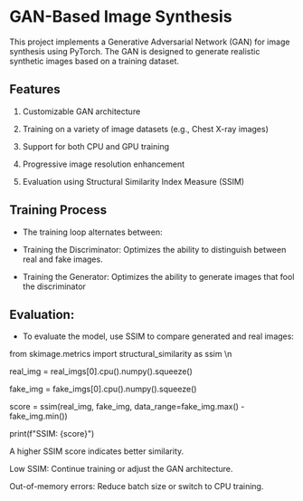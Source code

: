 # GAN-Based Image Synthesis
This project implements a Generative Adversarial Network (GAN) for image synthesis using PyTorch. The GAN is designed to generate realistic synthetic images based on a training dataset.


## Features

1. Customizable GAN architecture

2. Training on a variety of image datasets (e.g., Chest X-ray images)

3. Support for both CPU and GPU training

4. Progressive image resolution enhancement

5. Evaluation using Structural Similarity Index Measure (SSIM)


## Training Process

- The training loop alternates between:

- Training the Discriminator: Optimizes the ability to distinguish between real and fake images.

- Training the Generator: Optimizes the ability to generate images that fool the discriminator

## Evaluation:

- To evaluate the model, use SSIM to compare generated and real images:

from skimage.metrics import structural_similarity as ssim \n

real_img = real_imgs[0].cpu().numpy().squeeze()

fake_img = fake_imgs[0].cpu().numpy().squeeze()

score = ssim(real_img, fake_img, data_range=fake_img.max() - fake_img.min())

print(f"SSIM: {score}")

A higher SSIM score indicates better similarity.


Low SSIM: Continue training or adjust the GAN architecture.

Out-of-memory errors: Reduce batch size or switch to CPU training.
